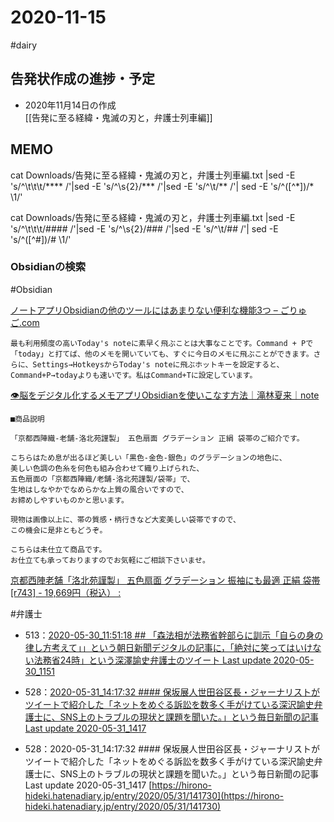 # 2020-11-15

#dairy

## 告発状作成の進捗・予定
- 2020年11月14日の作成  
[[告発に至る経緯・鬼滅の刃と，弁護士列車編]]



## MEMO

cat Downloads/告発に至る経緯・鬼滅の刃と，弁護士列車編.txt |sed -E 's/^\t\t\t/\*\*\*\* /'|sed -E 's/^\s{2}/\*\*\* /'|sed -E 's/^\t/\*\* /'| sed -E 's/^([^\*])/\* \1/'

cat Downloads/告発に至る経緯・鬼滅の刃と，弁護士列車編.txt |sed -E 's/^\t\t\t/#### /'|sed -E 's/^\s{2}/### /'|sed -E 's/^\t/## /'| sed -E 's/^([^#])/# \1/'

### Obsidianの検索

#Obsidian

[ノートアプリObsidianの他のツールにはあまりない便利な機能3つ – ごりゅご.com](https://goryugo.com/20200930/obsidian-1month/)

```
最も利用頻度の高いToday's noteに素早く飛ぶことは大事なことです。Command + Pで「today」と打てば、他のメモを開いていても、すぐに今日のメモに飛ぶことができます。さらに、Settings→HotkeysからToday's noteに飛ぶホットキーを設定すると、Command+P→todayよりも速いです。私はCommand+Tに設定しています。
```
[👁脳をデジタル化するメモアプリObsidianを使いこなす方法｜滝林夏来｜note](https://note.com/takibayashi/n/n28f20fbf5069#DgJzz)

```
■商品説明

「京都西陣織-老舗-洛北苑謹製」 五色扇面 グラデーション 正絹 袋帯のご紹介です。

こちらはため息が出るほど美しい「黒色-金色-銀色」のグラデーションの地色に、
美しい色調の色糸を何色も組み合わせて織り上げられた、
五色扇面の「京都西陣織/老舗-洛北苑謹製/袋帯」で、
生地はしなやかでなめらかな上質の風合いですので、
お締めしやすいものかと思います。

現物は画像以上に、帯の質感・柄行きなど大変美しい袋帯ですので、
この機会に是非ともどうぞ。

こちらは未仕立て商品です。
お仕立ても承っておりますのでお気軽にご相談下さいませ。
```
[京都西陣老舗「洛北苑謹製」 五色扇面 グラデーション 振袖にも最適 正絹 袋帯 [r743] - 19,669円（税込） :](https://www.trumba.xyz/index.php?main_page=product_info&products_id=11964)

#弁護士


 - 513：[2020-05-30_11:51:18 ## 「森法相が法務省幹部らに訓示「自らの身の律し方考えて」」という朝日新聞デジタルの記事に，「絶対に笑ってはいけない法務省24時」という深澤諭史弁護士のツイート Last update 2020-05-30_1151](https://hirono-hideki.hatenadiary.jp/entry/2020/05/30/115115)

 - 528：[2020-05-31_14:17:32 #### 保坂展人世田谷区長・ジャーナリストがツイートで紹介した「ネットをめぐる訴訟を数多く手がけている深沢諭史弁護士に、SNS上のトラブルの現状と課題を聞いた。」という毎日新聞の記事 Last update 2020-05-31_1417](https://hirono-hideki.hatenadiary.jp/entry/2020/05/31/141730)
 
 - 528：2020-05-31_14:17:32 #### 保坂展人世田谷区長・ジャーナリストがツイートで紹介した「ネットをめぐる訴訟を数多く手がけている深沢諭史弁護士に、SNS上のトラブルの現状と課題を聞いた。」という毎日新聞の記事 Last update 2020-05-31_1417 [https://hirono-hideki.hatenadiary.jp/entry/2020/05/31/141730](https://hirono-hideki.hatenadiary.jp/entry/2020/05/31/141730)







